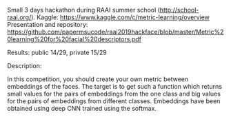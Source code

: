 Small 3 days hackathon during RAAI summer school (http://school-raai.org/). 
Kaggle: https://www.kaggle.com/c/metric-learning/overview
Presentation and repository: https://github.com/papermsucode/raai2019hackface/blob/master/Metric%20learning%20for%20facial%20descriptors.pdf

Results: public 14/29, private 15/29

Description:

In this competition, you should create your own metric between embeddings of the faces. The target is to get such a function which returns small values for the pairs of embeddings from the one class and big values for the pairs of embeddings from different classes. Embeddings have been obtained using deep CNN trained using the softmax.
